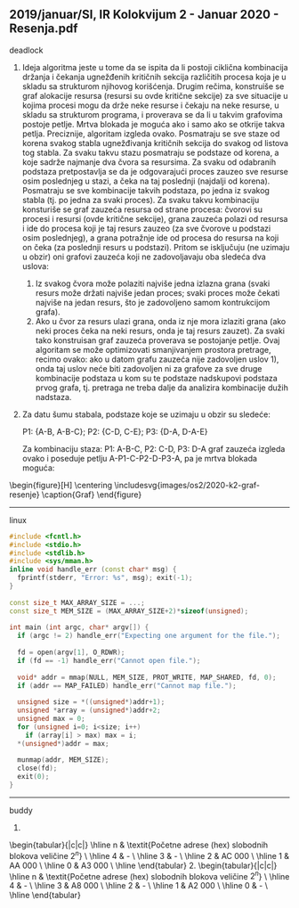 2019/januar/SI, IR Kolokvijum 2 - Januar 2020 - Resenja.pdf
--------------------------------------------------------------------------------
deadlock
1. Ideja algoritma jeste u tome da se ispita da li postoji ciklična kombinacija držanja i čekanja ugnežđenih kritičnih sekcija različitih procesa koja je u skladu sa strukturom njihovog korišćenja. Drugim rečima, konstruiše se graf alokacije resursa (resursi su ovde kritične sekcije) za sve situacije u kojima procesi mogu da drže neke resurse i čekaju na neke resurse, u skladu sa strukturom programa, i proverava se da li u takvim grafovima postoje petlje. Mrtva blokada je moguća ako i samo ako se otkrije takva petlja. Preciznije, algoritam izgleda ovako. Posmatraju se sve staze od korena svakog stabla ugnežđivanja kritičnih sekcija do svakog od listova tog stabla. Za svaku takvu stazu posmatraju se podstaze od korena, a koje sadrže najmanje dva čvora sa resursima. Za svaku od odabranih podstaza pretpostavlja se da je odgovarajući proces zauzeo sve resurse osim poslednjeg u stazi, a čeka na taj poslednji (najdalji od korena). Posmatraju se sve kombinacije takvih podstaza, po jedna iz svakog stabla (tj. po jedna za svaki proces). Za svaku takvu kombinaciju konsturiše se graf zauzeća resursa od strane procesa: čvorovi su procesi i resursi (ovde kritične sekcije), grana zauzeća polazi od resursa i ide do procesa koji je taj resurs zauzeo (za sve čvorove u podstazi osim poslednjeg), a grana potražnje ide od procesa do resursa na koji on čeka (za poslednji resurs u podstazi). Pritom se isključuju (ne uzimaju u obzir) oni grafovi zauzeća koji ne zadovoljavaju oba sledeća dva uslova:
    1. Iz svakog čvora može polaziti najviše jedna izlazna grana (svaki resurs može držati najviše jedan proces; svaki proces može čekati najviše na jedan resurs, što je zadovoljeno samom kontrukcijom grafa).
    2. Ako u čvor za resurs ulazi grana, onda iz nje mora izlaziti grana (ako neki proces čeka na neki resurs, onda je taj resurs zauzet). Za svaki tako konstruisan graf zauzeća proverava se postojanje petlje. Ovaj algoritam se može optimizovati smanjivanjem prostora pretrage, recimo ovako: ako u datom grafu zauzeća nije zadovoljen uslov 1), onda taj uslov neće biti zadovoljen ni za grafove za sve druge kombinacije podstaza u kom su te podstaze nadskupovi podstaza prvog grafa, tj. pretraga ne treba dalje da analizira kombinacije dužih nadstaza. 
2. Za datu šumu stabala, podstaze koje se uzimaju u obzir su sledeće:
   
   P1: {A-B, A-B-C}; P2: {C-D, C-E}; P3: {D-A, D-A-E}
   
   Za kombinaciju staza: P1: A-B-C, P2: C-D, P3: D-A graf zauzeća izgleda ovako i poseduje petlju A-P1-C-P2-D-P3-A, pa je mrtva blokada moguća: 
 
\begin{figure}[H]
  \centering
  \includesvg{images/os2/2020-k2-graf-resenje}
  \caption{Graf}
\end{figure}

--------------------------------------------------------------------------------
linux
```cpp
#include <fcntl.h> 
#include <stdio.h> 
#include <stdlib.h> 
#include <sys/mman.h> 
inline void handle_err (const char* msg) { 
  fprintf(stderr, "Error: %s", msg); exit(-1); 
} 
 
const size_t MAX_ARRAY_SIZE = ...; 
const size_t MEM_SIZE = (MAX_ARRAY_SIZE+2)*sizeof(unsigned); 
 
int main (int argc, char* argv[]) { 
  if (argc != 2) handle_err("Expecting one argument for the file."); 
 
  fd = open(argv[1], O_RDWR); 
  if (fd == -1) handle_err("Cannot open file."); 
 
  void* addr = mmap(NULL, MEM_SIZE, PROT_WRITE, MAP_SHARED, fd, 0); 
  if (addr == MAP_FAILED) handle_err("Cannot map file."); 
 
  unsigned size = *((unsigned*)addr+1); 
  unsigned *array = (unsigned*)addr+2; 
  unsigned max = 0; 
  for (unsigned i=0; i<size; i++) 
    if (array[i] > max) max = i; 
  *(unsigned*)addr = max; 
 
  munmap(addr, MEM_SIZE); 
  close(fd); 
  exit(0); 
}
```

--------------------------------------------------------------------------------
buddy

1. 
\begin{tabular}{|c|c|}
\hline
n & \textit{Početne adrese (hex) slobodnih blokova veličine $2^n$} \\
\hline
4 & - \\
\hline
3 & - \\
\hline
2 & AC 000 \\
\hline
1 & AA 000 \\
\hline
0 & A3 000 \\
\hline
\end{tabular}
2. 
\begin{tabular}{|c|c|}
\hline
n & \textit{Početne adrese (hex) slobodnih blokova veličine $2^n$} \\
\hline
4 & - \\
\hline
3 & A8 000 \\
\hline
2 & - \\
\hline
1 & A2 000 \\
\hline
0 & - \\
\hline
\end{tabular}
